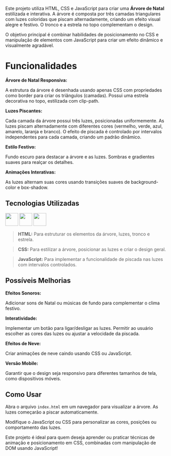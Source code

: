 Este projeto utiliza HTML, CSS e JavaScript para criar uma **Árvore de Natal** estilizada e interativa. A árvore é composta por três camadas triangulares com luzes coloridas que piscam alternadamente, criando um efeito visual alegre e festivo. O tronco e a estrela no topo complementam o design.

O objetivo principal é combinar habilidades de posicionamento no CSS e manipulação de elementos com JavaScript para criar um efeito dinâmico e visualmente agradável.

# Funcionalidades

**Árvore de Natal Responsiva:**

A estrutura da árvore é desenhada usando apenas CSS com propriedades como border para criar os triângulos (camadas).
Possui uma estrela decorativa no topo, estilizada com clip-path.

**Luzes Piscantes:**

Cada camada da árvore possui três luzes, posicionadas uniformemente.
As luzes piscam alternadamente com diferentes cores (vermelho, verde, azul, amarelo, laranja e branco).
O efeito de piscada é controlado por intervalos independentes para cada camada, criando um padrão dinâmico.

**Estilo Festivo:**

Fundo escuro para destacar a árvore e as luzes.
Sombras e gradientes suaves para realçar os detalhes.

**Animações Interativas:**

As luzes alternam suas cores usando transições suaves de background-color e box-shadow.

## Tecnologias Utilizadas

<a href="https://programartudo.blogspot.com/2024/11/html-tudo-o-que-precisa-para-comecar.html" target="_blank"><img loading="lazy" src="https://cdn.jsdelivr.net/gh/devicons/devicon/icons/html5/html5-original.svg" width="40" height="40"/></a> <a href="https://programartudo.blogspot.com/2024/11/css-como-dar-estilo-ao-teu-website.html" target="_blank"><img loading="lazy" src="https://cdn.jsdelivr.net/gh/devicons/devicon/icons/css3/css3-original.svg" width="40" height="40"/></a> <a href="https://programartudo.blogspot.com/2024/11/javascript-linguagem-dinamica-da-web.html" target="_blank"><img loading="lazy" src="https://cdn.jsdelivr.net/gh/devicons/devicon/icons/javascript/javascript-original.svg" width="40" height="40"/></a>

>**HTML:** Para estruturar os elementos da árvore, luzes, tronco e estrela.

>**CSS:** Para estilizar a árvore, posicionar as luzes e criar o design geral.

>**JavaScript:** Para implementar a funcionalidade de piscada nas luzes com intervalos controlados.

## Possíveis Melhorias

**Efeitos Sonoros:**

Adicionar sons de Natal ou músicas de fundo para complementar o clima festivo.

**Interatividade:**

Implementar um botão para ligar/desligar as luzes.
Permitir ao usuário escolher as cores das luzes ou ajustar a velocidade da piscada.

**Efeitos de Neve:**

Criar animações de neve caindo usando CSS ou JavaScript.

**Versão Mobile:**

Garantir que o design seja responsivo para diferentes tamanhos de tela, como dispositivos móveis.

## Como Usar

Abra o arquivo `index.html` em um navegador para visualizar a árvore.
As luzes começarão a piscar automaticamente.

Modifique o JavaScript ou CSS para personalizar as cores, posições ou comportamento das luzes.

Este projeto é ideal para quem deseja aprender ou praticar técnicas de animação e posicionamento em CSS, combinadas com manipulação de DOM usando JavaScript!
